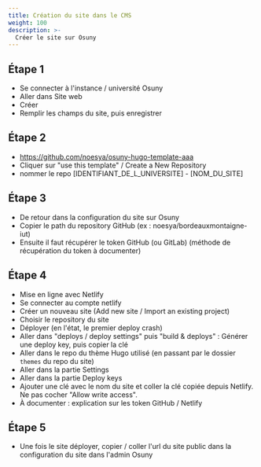 ```yaml
---
title: Création du site dans le CMS
weight: 100
description: >-
  Créer le site sur Osuny
---
```


## Étape 1

- Se connecter à l'instance / université Osuny
- Aller dans Site web
- Créer
- Remplir les champs du site, puis enregistrer

## Étape 2

- https://github.com/noesya/osuny-hugo-template-aaa
- Cliquer sur "use this template" / Create a New Repository
- nommer le repo [IDENTIFIANT_DE_L_UNIVERSITE] - [NOM_DU_SITE]

## Étape 3

- De retour dans la configuration du site sur Osuny
- Copier le path du repository GitHub (ex : noesya/bordeauxmontaigne-iut)
- Ensuite il faut récupérer le token GitHub (ou GitLab) (méthode de récupération du token à documenter)

## Étape 4

- Mise en ligne avec Netlify
- Se connecter au compte netlify
- Créer un nouveau site (Add new site / Import an existing project)
- Choisir le repository du site
- Déployer (en l'état, le premier deploy crash)
- Aller dans "deploys / deploy settings" puis "build & deploys" : Générer une deploy key, puis copier la clé
- Aller dans le repo du thème Hugo utilisé (en passant par le dossier `themes` du repo du site)
- Aller dans la partie Settings
- Aller dans la partie Deploy keys
- Ajouter une clé avec le nom du site et coller la clé copiée depuis Netlify. Ne pas cocher "Allow write access".
- À documenter : explication sur les token GitHub / Netlify

## Étape 5

- Une fois le site déployer, copier / coller l'url du site public dans la configuration du site dans l'admin Osuny

